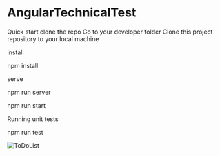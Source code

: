 # AngularTechnicalTest
Quick start
clone the repo
Go to your developer folder Clone this project repository to your local machine

install

npm install

serve

npm run server

npm run start

Running unit tests

npm run test

![ToDoList](https://user-images.githubusercontent.com/108922755/211739533-506cd76e-5444-4923-8875-d0db11dee149.PNG)
